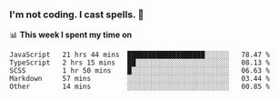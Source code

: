 ### I'm not coding. I cast spells. 🎩

📊 **This week I spent my time on**
<!--START_SECTION:waka-->
```text
JavaScript   21 hrs 44 mins  ███████████████████░░░░░░   78.47 % 
TypeScript   2 hrs 15 mins   ██░░░░░░░░░░░░░░░░░░░░░░░   08.13 % 
SCSS         1 hr 50 mins    █░░░░░░░░░░░░░░░░░░░░░░░░   06.63 % 
Markdown     57 mins         ░░░░░░░░░░░░░░░░░░░░░░░░░   03.44 % 
Other        14 mins         ░░░░░░░░░░░░░░░░░░░░░░░░░   00.85 %
```
<!--END_SECTION:waka-->
